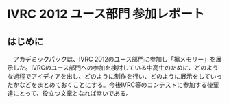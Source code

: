 # IVRC 2012 ユース部門 参加レポート
## はじめに
　アカデミックパックは、IVRC 2012のユース部門に参加し「裾メモリー」を展示した。IVRCのユース部門への参加を検討している中高生のために、どのような過程でアイディアを出し、どのように制作を行い、どのように展示をしていったかなどをまとめておくことにする。今後IVRC等のコンテストに参加する後輩達にとって、役立つ文章となれば幸いである。
